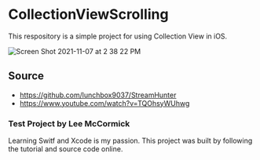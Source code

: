 # CollectionViewScrolling
This respository is a simple project for using Collection View in iOS. 

![Screen Shot 2021-11-07 at 2 38 22 PM](https://user-images.githubusercontent.com/57606580/140661263-d03a5f66-87fd-4caf-a242-6fea3f24ea45.png)

## Source
- https://github.com/lunchbox9037/StreamHunter
- https://www.youtube.com/watch?v=TQOhsyWUhwg

### Test Project by Lee McCormick
Learning Switf and Xcode is my passion. This project was built by following the tutorial and source code online.
